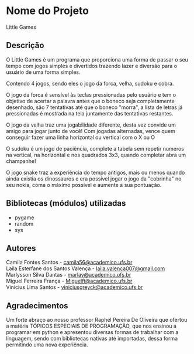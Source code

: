 # Nome do Projeto

Little Games

## Descrição

O Little Games é um programa que proporciona uma forma de passar o seu tempo com
jogos simples e divertidos trazendo lazer e diversão para o usuário de uma forma simples.

Contendo 4 jogos, sendo eles o jogo da forca, velha, sudoku e cobra.

O jogo da forca é sensível às teclas pressionadas pelo usuário e tem o objetivo de acertar a palavra antes que o boneco seja completamente 
desenhado, são 7 tentativas até que o boneco "morra", a lista de letras já pressionadas é mostrada na tela juntamente das tentativas restantes.

O jogo da velha traz uma jogabilidade diferente, desta vez convide um amigo para jogar junto de você! Com jogadas alternadas, vence quem conseguir fazer uma linha horizontal ou vertical com o X ou O

O sudoku é um jogo de paciência, complete a tabela sem repetir numeros na vertical, na horizontal e nos quadrados 3x3, quando completar abra um champanhe!

O jogo snake traz a experiência do tempo antigos, mais ou menos quando ainda existia os dinossauros e era possível jogar o jogo da "cobrinha" no seu nokia, coma o máximo possível e aumente a sua pontuação.

## Bibliotecas (módulos) utilizadas

* pygame
* random
* sys

## Autores
Camila Fontes Santos - camila56@academico.ufs.br <br>
Laila Esterfane dos Santos Valença - laila.valenca007@gmail.com<br>
Marlysson Silva Dantas - marlay@academico.ufs.br<br>
Miguel Ferreira França - Miguelft@academico.ufs.br<br>
Vinícius Lima Santos - viniciusgreyck@academico.ufs.br<br>


## Agradecimentos

Um forte abraço ao nosso professor Raphel Pereira De Oliveira que ofertou a matéria TÓPICOS ESPECIAIS DE PROGRAMAÇÃO, que nos ensinou a programar em python e apresentou diversas formas de trabalhar com a linguagem, sendo com bibliotecas nativas até importadas, dessa forma permitindo uma nova experiência.

